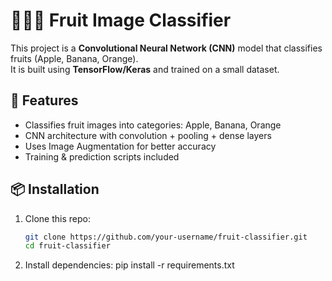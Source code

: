 # 🍎🍌🍊 Fruit Image Classifier

This project is a **Convolutional Neural Network (CNN)** model that classifies fruits (Apple, Banana, Orange).  
It is built using **TensorFlow/Keras** and trained on a small dataset.

## 🚀 Features
- Classifies fruit images into categories: Apple, Banana, Orange
- CNN architecture with convolution + pooling + dense layers
- Uses Image Augmentation for better accuracy
- Training & prediction scripts included

## 📦 Installation

1. Clone this repo:
   ```bash
   git clone https://github.com/your-username/fruit-classifier.git
   cd fruit-classifier

2.	Install dependencies:
   pip install -r requirements.txt
